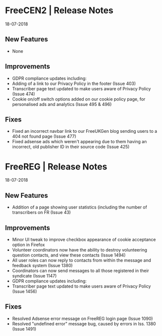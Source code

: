 __FreeCEN2 | Release Notes__
=======================
18-07-2018

__New Features__
----------------

* None


__Improvements__
----------------

* GDPR compliance updates including:
 * Adding of a link to our Privacy Policy in the footer (Issue 403)
 * Transcriber page text updated to make users aware of Privacy Policy (Issue 474)
 * Cookie on/off switch options added on our cookie policy page, for personalised ads and analytics (Issue 495 & 496)

__Fixes__
---------

* Fixed an incorrect navbar link to our FreeUKGen blog sending users to a 404 not found page (Issue 477)
* Fixed adsense ads which weren't appearing due to them having an incorrect, old publisher ID in their source code (Issue 425)



__FreeREG | Release Notes__
=======================
18-07-2018

__New Features__
----------------

* Addition of a page showing user statistics (including the number of transcribers on FR (Issue 43)


__Improvements__
----------------

* Minor UI tweak to improve checkbox appearance of cookie acceptance option in Firefox
* Volunteer coordinators now have the ability to destroy volunteering question contacts, and view these contacts (Issue 1494)
* All user roles can now reply to contacts from within the message and feedback system (Issue 1380)
* Coordinators can now send messages to all those registered in their syndicate (Issue 1147)
* GDPR compliance updates including:
 * Transcriber page text updated to make users aware of Privacy Policy (Issue 1456)
 

 __Fixes__
 ---------

 * Resolved Adsense error message on FreeREG login page (Issue 1090)
 * Resolved "undefined error" message bug, caused by errors in Iss. 1380 (Issue 1491)

